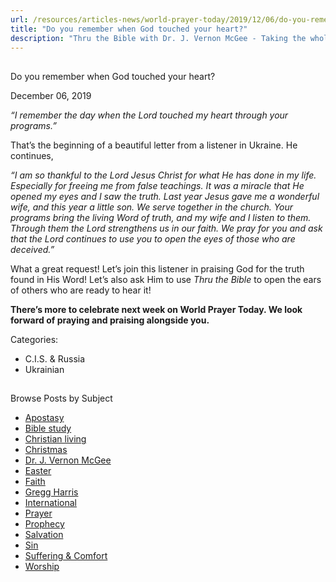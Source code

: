 ```yaml
---
url: /resources/articles-news/world-prayer-today/2019/12/06/do-you-remember-when-god-touched-your-heart
title: "Do you remember when God touched your heart?"
description: "Thru the Bible with Dr. J. Vernon McGee - Taking the whole Word to the whole world"
---
```







## 
 Do you remember when God touched your heart?


December 06, 2019
![]()




*“I remember the day when the Lord touched my heart through your programs.”*


That’s the beginning of a beautiful letter from a listener in Ukraine. He continues,


*“I am so thankful to the Lord Jesus Christ for what He has done in my life. Especially for freeing me from false teachings. It was a miracle that He opened my eyes and I saw the truth. Last year Jesus gave me a wonderful wife, and this year a little son. We serve together in the church. Your programs bring the living Word of truth, and my wife and I listen to them. Through them the Lord strengthens us in our faith. We pray for you and ask that the Lord continues to use you to open the eyes of those who are deceived.”*


What a great request! Let’s join this listener in praising God for the truth found in His Word! Let’s also ask Him to use *Thru the Bible* to open the ears of others who are ready to hear it! 


**There’s more to celebrate next week on World Prayer Today. We look forward of praying and praising alongside you.**



Categories: 


* C.I.S. & Russia
* Ukrainian









## 
 Browse Posts by Subject


* [Apostasy](/resources/articles-news/-in-tags/tags/Apostasy)
* [Bible study](/resources/articles-news/-in-tags/tags/Bible-study)
* [Christian living](/resources/articles-news/-in-tags/tags/Christian-living)
* [Christmas](/resources/articles-news/-in-tags/tags/Christmas)
* [Dr. J. Vernon McGee](/resources/articles-news/-in-tags/tags/Dr-J-Vernon-McGee)
* [Easter](/resources/articles-news/-in-tags/tags/easter)
* [Faith](/resources/articles-news/-in-tags/tags/Faith)
* [Gregg Harris](/resources/articles-news/-in-tags/tags/Gregg-Harris)
* [International](/resources/articles-news/-in-tags/tags/International)
* [Prayer](/resources/articles-news/-in-tags/tags/prayer)
* [Prophecy](/resources/articles-news/-in-tags/tags/Prophecy)
* [Salvation](/resources/articles-news/-in-tags/tags/Salvation)
* [Sin](/resources/articles-news/-in-tags/tags/sin)
* [Suffering & Comfort](/resources/articles-news/-in-tags/tags/Suffering-Comfort)
* [Worship](/resources/articles-news/-in-tags/tags/worship)






